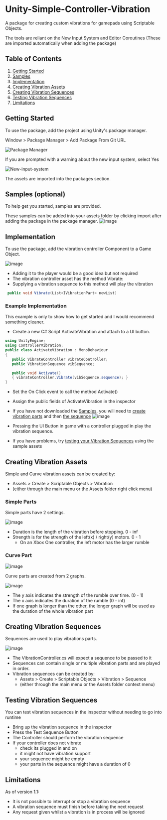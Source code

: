 # Unity-Simple-Controller-Vibration
A package for creating custom vibrations for gamepads using Scriptable Objects.

The tools are reliant on the New Input System and Editor Coroutines (These are imported automatically when adding the package)


## Table of Contents
1. [Getting Started](#getting-started)
2. [Samples](#samples-optional)
3. [Implementation](#implementation)
4. [Creating Vibration Assets](#creating-vibration-assets)
5. [Creating Vibration Sequences](#creating-vibration-sequences)
6. [Testing Vibration Sequences](#testing-vibration-sequences)
7. [Limitations](#limitations)



## Getting Started
To use the package, add the project using Unity's package manager.

Window > Package Manager > Add Package From Git URL

![Package Manager](https://user-images.githubusercontent.com/34044928/144337933-f6b1ef4a-d179-42ce-b717-7ea30f53a5ee.png)

If you are prompted with a warning about the new input system, select Yes

![New-input-system](https://user-images.githubusercontent.com/34044928/144338031-2c8a2d36-c317-41aa-9270-b310f3d21bfc.png)

The assets are imported into the packages section.

 
## Samples (optional)
To help get you started, samples are provided.
 
These samples can be added into your assets folder by clicking import after adding the package in the package manager.
 ![image](https://user-images.githubusercontent.com/34044928/151714608-53c3a49e-5241-4897-ab89-80b1a6dd2cc6.png)

 
 
## Implementation
To use the package, add the vibration controller Component to a Game Object.

![image](https://user-images.githubusercontent.com/34044928/151714652-a18f8b1c-8552-4e15-b952-566ec0396823.png)

 - Adding it to the player would be a good idea but not required
 - The vibration controller asset has the method Vibrate:
 - Supplying a vibration sequence to this method will play the vibration
 ```csharp
  public void Vibrate(List<IVibrationPart> newList)
```


### Example Implementation
This example is only to show how to get started and I would recommend something cleaner.

 - Create a new C# Script ActivateVibration and attach to a UI button.
 ```csharp
using UnityEngine;
using ControllerVibration;
public class ActivateVibration : MonoBehaviour
{
    public VibrateController vibrateController;
    public VibrationSequence vibSequence;

    public void Activate()
    { vibrateController.Vibrate(vibSequence.sequence); }
}
 ```
 - Set the On Click event to call the method Activate()
 - Assign the public fields of ActivateVibration in the inspector
 - If you have not downloaded the [Samples](#samples-optional), you will need to [create vibration parts](#creating-vibration-assets) and then [the sequence](#testing-vibration-sequences)
![image](https://user-images.githubusercontent.com/34044928/151714960-865d4831-49bd-4a8d-a366-2d9e464e869a.png)

 - Pressing the UI Button in game with a controller plugged in play the vibration sequence.
 - If you have problems, try [testing your Vibration Sequences](#testing-vibration-sequences) using the sample assets
 
## Creating Vibration Assets
Simple and Curve vibration assets can be created by:
 - Assets > Create > Scriptable Objects > Vibration
 - (either through the main menu or the Assets folder right click menu)

### Simple Parts
Simple parts have 2 settings.

![image](https://user-images.githubusercontent.com/34044928/151715077-b1f65bc6-91ce-474e-93e4-70d995e4fccd.png)

 - Duration is the length of the vibration before stopping. 0 - inf
 - Strength is for the strength of the left(x) / right(y) motors. 0 - 1
   - On an Xbox One controller, the left motor has the larger rumble


### Curve Part
![image](https://user-images.githubusercontent.com/34044928/151715094-242ffa23-ba74-483b-a712-7f319dbe086d.png)

Curve parts are created from 2 graphs.

![image](https://user-images.githubusercontent.com/34044928/151715120-f0dfce83-2c10-46e9-9638-033f678b2dfa.png)

 - The y axis indicates the strength of the rumble over time. (0 - 1)
 - The x axis indicates the duration of the rumble (0 - inf)
 - If one graph is longer than the other, the longer graph will be used as the duration of the whole vibration part


## Creating Vibration Sequences
Sequences are used to play vibrations parts.

![image](https://user-images.githubusercontent.com/34044928/151715201-eb3aefc2-19e2-4172-9003-623c1af11278.png)

 - The VibrationController.cs will expect a sequence to be passed to it
 - Sequences can contain single or multiple vibration parts and are played in order.
 - Vibration sequences can be created by:
   - Assets > Create > Scriptable Objects > Vibration > Sequence
   - (either through the main menu or the Assets folder context menu)

## Testing Vibration Sequences
You can test vibration sequences in the inspector without needing to go into runtime
 - Bring up the vibration sequence in the inspector
 - Press the Test Sequence Button
 - The Controller should perform the vibration sequence
 - If your controller does not vibrate
   - check its plugged in and on
   - it might not have vibration support
   - your sequence might be empty
   - your parts in the sequence might have a duration of 0

## Limitations
As of version 1.1:

 - It is not possible to interrupt or stop a vibration sequence
 - A vibration sequence must finish before taking the next request
 - Any request given whilst a vibration is in process will be ignored
